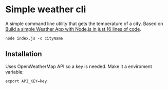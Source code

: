 # Simple weather cli

A simple command line utility that gets the temperature of a city. Based on [Build a simple Weather App with Node.js in just 16 lines of code](https://codeburst.io/build-a-simple-weather-app-with-node-js-in-just-16-lines-of-code-32261690901d).
```
node index.js -c cityName
```

## Installation

Uses OpenWeatherMap API so a key is needed. Make it a enviroment variable:
```
export API_KEY=key
```
